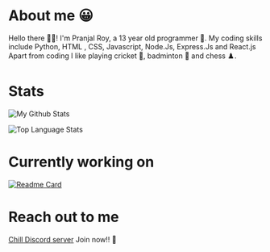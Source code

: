# About me 😀

Hello there 👋🏼! I'm Pranjal Roy, a 13 year old programmer 🙂. My coding skills include Python, HTML , CSS, Javascript, Node.Js, Express.Js and React.js
Apart from coding I like playing cricket 🏏, badminton 🏸 and chess ♟️.

# Stats
![My Github Stats](https://github-readme-stats.vercel.app/api?username=PranjalRoy123&hide=issues&show_icons=true&theme=gotham)

![Top Language Stats](https://github-readme-stats.vercel.app/api/top-langs/?username=PranjalRoy123&layout=compact&theme=gotham)

# Currently working on
[![Readme Card](https://github-readme-stats.vercel.app/api/pin/?username=Code-Done-Right&repo=Sciencium&theme=gotham)](https://github.com/Code-Done-Right/Sciencium)

# Reach out to me
[Chill Discord server](https://discord.gg/wx7UwRzjRW) Join now!! 🙂

<!--
**PranjalRoy123/PranjalRoy123** is a ✨ _special_ ✨ repository because its `README.md` (this file) appears on your GitHub profile.

Here are some ideas to get you started:

- 🔭 I’m currently working on ...
- 🌱 I’m currently learning ...
- 👯 I’m looking to collaborate on ...
- 🤔 I’m looking for help with ...
- 💬 Ask me about ...
- 📫 How to reach me: ...
- 😄 Pronouns: ...
- ⚡ Fun fact: ...
-->
